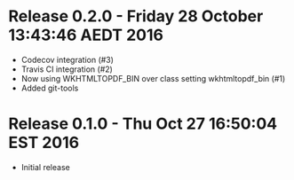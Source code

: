 # Release 0.2.0 - Friday 28 October 13:43:46 AEDT 2016

- Codecov integration (#3)
- Travis CI integration (#2)
- Now using WKHTMLTOPDF_BIN over class setting wkhtmltopdf_bin (#1)
- Added git-tools

# Release 0.1.0 - Thu Oct 27 16:50:04 EST 2016

- Initial release

